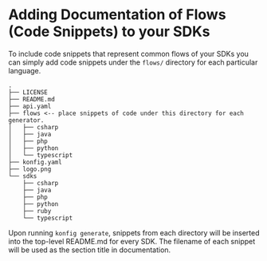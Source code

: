 # Adding Documentation of Flows (Code Snippets) to your SDKs

To include code snippets that represent common flows of your SDKs you can simply
add code snippets under the `flows/` directory for each particular language.

```
.
├── LICENSE
├── README.md
├── api.yaml
├── flows <-- place snippets of code under this directory for each generator.
│   ├── csharp
│   ├── java
│   ├── php
│   ├── python
│   └── typescript
├── konfig.yaml
├── logo.png
└── sdks
    ├── csharp
    ├── java
    ├── php
    ├── python
    ├── ruby
    └── typescript
```

Upon running `konfig generate`, snippets from each directory will be inserted
into the top-level README.md for every SDK. The filename of each snippet will be
used as the section title in documentation.
